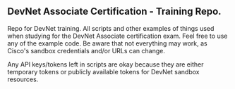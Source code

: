 ## DevNet Associate Certification - Training Repo.
Repo for DevNet training. All scripts and other examples of things used when studying for the DevNet Associate certification exam. Feel free to use any of the example code. Be aware that not everything may work, as Cisco's sandbox credentials and/or URLs can change.   

Any API keys/tokens left in scripts are okay because they are either temporary tokens or publicly available tokens for DevNet sandbox resources.
